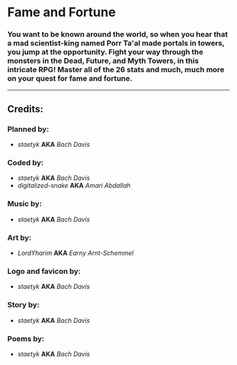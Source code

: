 # Fame and Fortune

### You want to be known around the world, so when you hear that a mad scientist-king named Porr Ta'al made portals in towers, you jump at the opportunity. Fight your way through the monsters in the Dead, Future, and Myth Towers, in this intricate RPG! Master all of the 26 stats and much, much more on your quest for fame and fortune.

---

## Credits:
### Planned by:
* *staetyk* **AKA** *Bach Davis*
### Coded by:
* *staetyk* **AKA** *Bach Davis*
* *digitalized-snake* **AKA** *Amari Abdallah*
### Music by:
* *staetyk* **AKA** *Bach Davis*
### Art by:
* *LordYharim* **AKA** *Earny Arnt-Schemmel*
### Logo and favicon by:
* *staetyk* **AKA** *Bach Davis*
### Story by:
* *staetyk* **AKA** *Bach Davis*
### Poems by:
* *staetyk* **AKA** *Bach Davis*
